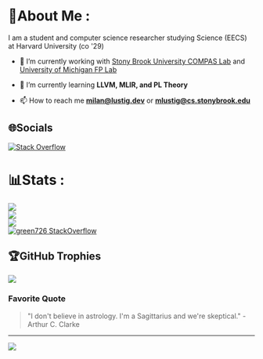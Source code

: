 # 💫About Me :
 I am a student and computer science researcher studying Science (EECS) at Harvard University (co '29)

- 🔭 I’m currently working with [Stony Brook University COMPAS Lab](https://compas.cs.stonybrook.edu/) and [University of Michigan FP Lab](https://neurocy.notion.site/Future-of-Programming-Lab-241d162461a04064ae1fd9ae32bf4cb1)

- 🌱 I’m currently learning **LLVM, MLIR, and PL Theory**

- 📫 How to reach me **milan@lustig.dev** or **mlustig@cs.stonybrook.edu**


## 🌐Socials
[![Stack Overflow](https://img.shields.io/badge/-Stackoverflow-FE7A16?logo=stack-overflow&logoColor=white&style=for-the-badge)](https://stackoverflow.com/users/13550188)

# 📊Stats :
![](https://github-readme-stats.vercel.app/api?username=green726&theme=nord&hide_border=false&include_all_commits=false&count_private=false)<br/>
![](https://github-readme-streak-stats.herokuapp.com/?user=green726&theme=nord&hide_border=false)<br/>
![](https://github-readme-stats.vercel.app/api/top-langs/?username=green726&theme=nord&hide_border=false&include_all_commits=false&count_private=false&layout=compact)<br/>
[![green726 StackOverflow](https://github-readme-stackoverflow.vercel.app/?userID=13550188&theme=dark)](https://stackoverflow.com/users/13550188/green726)

## 🏆GitHub Trophies
![](https://github-profile-trophy.vercel.app/?username=green726&theme=nord&no-frame=false&no-bg=false&margin-w=4)

### Favorite Quote
> "I don't believe in astrology. I'm a Sagittarius and we're skeptical." - Arthur C. Clarke

---
[![](https://visitcount.itsvg.in/api?id=green726&icon=0&color=0)](https://visitcount.itsvg.in)

 <!-- ## 💰You can help me by Donating
  [![BuyMeACoffee](https://img.shields.io/badge/Buy%20Me%20a%20Coffee-ffdd00?style=for-the-badge&logo=buy-me-a-coffee&logoColor=black)](https://buymeacoffee.com/green726) 

  -->
